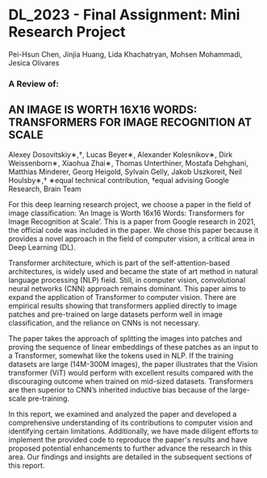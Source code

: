 # DL_2023 - Final Assignment: Mini Research Project 
Pei-Hsun Chen, Jinjia Huang, Lida Khachatryan, Mohsen Mohammadi, Jesica Olivares 

### A Review of:

## AN IMAGE IS WORTH 16X16 WORDS: TRANSFORMERS FOR IMAGE RECOGNITION AT SCALE 

Alexey Dosovitskiy∗,†, Lucas Beyer∗, Alexander Kolesnikov∗, Dirk Weissenborn∗, Xiaohua Zhai∗, Thomas Unterthiner, Mostafa Dehghani, Matthias Minderer, Georg Heigold, Sylvain Gelly, Jakob Uszkoreit, Neil Houlsby∗,† ∗equal technical contribution, †equal advising 
Google Research, Brain Team 


For this deep learning research project, we choose a paper in the field of image classification: ‘An Image is Worth 16x16 Words: Transformers for Image Recognition at Scale’. This is a paper from Google research in 2021, the official code was included in the paper. We chose this paper because it provides a novel approach in the field of computer vision, a critical area in Deep Learning (DL).  

Transformer architecture, which is part of the self-attention-based architectures, is widely used and became the state of art method in natural language processing (NLP) field. Still, in computer vision, convolutional neural networks (CNN) approach remains dominant. This paper aims to expand the application of Transformer to computer vision. There are empirical results showing that transformers applied directly to image patches and pre-trained on large datasets perform well in image classification, and the reliance on CNNs is not necessary. 

The paper takes the approach of splitting the images into patches and proving the sequence of linear embeddings of these patches as an input to a Transformer, somewhat like the tokens used in NLP. 
If the training datasets are large (14M-300M images), the paper illustrates that the Vision transformer (ViT) would perform with excellent results compared with the discouraging outcome when trained on mid-sized datasets. Transformers are then superior to CNN’s inherited inductive bias because of the large-scale pre-training.  

In this report, we examined and analyzed the paper and developed a comprehensive understanding of its contributions to computer vision and identifying certain limitations. Additionally, we have made diligent efforts to implement the provided code to reproduce the paper's results and have proposed potential enhancements to further advance the research in this area. Our findings and insights are detailed in the subsequent sections of this report.  

 
